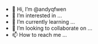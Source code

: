 - 👋 Hi, I’m @andyqfwen
- 👀 I’m interested in ...
- 🌱 I’m currently learning ...
- 💞️ I’m looking to collaborate on ...
- 📫 How to reach me ...

<!---
andyqfwen/andyqfwen is a ✨ special ✨ repository because its `README.md` (this file) appears on your GitHub profile.
You can click the Preview link to take a look at your changes.
--->
